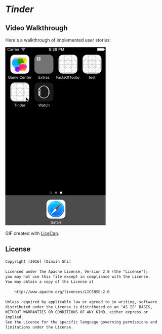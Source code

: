 # *Tinder*

## Video Walkthrough 

Here's a walkthrough of implemented user stories:

![walkthrough](https://github.com/darrell1994/Tinder/blob/master/tinder-demo.gif)

GIF created with [LiceCap](http://www.cockos.com/licecap/).

## License

    Copyright [2016] [Qinxin Shi]

    Licensed under the Apache License, Version 2.0 (the "License");
    you may not use this file except in compliance with the License.
    You may obtain a copy of the License at

        http://www.apache.org/licenses/LICENSE-2.0

    Unless required by applicable law or agreed to in writing, software
    distributed under the License is distributed on an "AS IS" BASIS,
    WITHOUT WARRANTIES OR CONDITIONS OF ANY KIND, either express or implied.
    See the License for the specific language governing permissions and
    limitations under the License.
